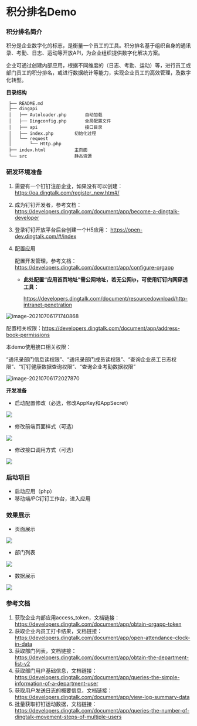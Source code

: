# 积分排名Demo

### **积分排名简介**

积分是企业数字化的标志，是衡量一个员工的工具。积分排名基于组织自身的通讯录、考勤、日志、运动等开放API，为企业组织提供数字化解决方案。

企业可通过创建内部应用，根据不同维度的（日志、考勤、运动）等，进行员工或部门员工的积分排名，或进行数据统计等能力，实现企业员工的高效管理，及数字化转型。

**目录结构**
```
 ├── README.md
 ├── dingapi
 │   ├── Autoloader.php		  自动加载
 │   ├── Dingconfig.php		  全局配置文件
 │   ├── api		          接口目录
 │   ├── index.php		  初始化过程
 │   └── request
 │       └── Http.php
 ├── index.html			  主页面
 └── src		          静态资源
```


### 研发环境准备

1. 需要有一个钉钉注册企业，如果没有可以创建：https://oa.dingtalk.com/register_new.htm#/

2. 成为钉钉开发者，参考文档：https://developers.dingtalk.com/document/app/become-a-dingtalk-developer

3. 登录钉钉开放平台后台创建一个H5应用： https://open-dev.dingtalk.com/#/index

4. 配置应用

   配置开发管理，参考文档：https://developers.dingtalk.com/document/app/configure-orgapp

    - **此处配置“应用首页地址”需公网地址，若无公网ip，可使用钉钉内网穿透工具：**

      https://developers.dingtalk.com/document/resourcedownload/http-intranet-penetration

![image-20210706171740868](https://img.alicdn.com/imgextra/i4/O1CN01C9ta8k1L3KzzYEPiH_!!6000000001243-2-tps-953-517.png)



配置相关权限：https://developers.dingtalk.com/document/app/address-book-permissions

本demo使用接口相关权限：

“通讯录部门信息读权限”、“通讯录部门成员读权限”、“查询企业员工日志权限”、“钉钉健康数据查询权限”、“查询企业考勤数据权限”

![image-20210706172027870](https://img.alicdn.com/imgextra/i3/O1CN016WCr6428wDdBhkWi6_!!6000000007996-2-tps-1358-571.png)

**开发准备**

- 启动配置修改（必选，修改AppKey和AppSecret）

![](https://img.alicdn.com/imgextra/i2/O1CN012q98Bd24PSsLXOVcT_!!6000000007383-0-tps-322-267.jpg)

- 修改前端页面样式（可选）

![](https://img.alicdn.com/imgextra/i3/O1CN01rSlkp322fNPB0WlkG_!!6000000007147-0-tps-353-111.jpg)

- 修改接口调用方式（可选）

![](https://img.alicdn.com/imgextra/i3/O1CN010CYR2j26aZiU8Ff3l_!!6000000007678-0-tps-269-306.jpg)

###  启动项目

- 启动应用（php）
- 移动端/PC钉钉工作台，进入应用

### 效果展示

- 页面展示

![](https://img.alicdn.com/imgextra/i3/O1CN01h3erZc1GNQK8qH6E0_!!6000000000610-2-tps-902-533.png)

- 部门列表

![](https://img.alicdn.com/imgextra/i3/O1CN01LZEdCx22NVxMxnC7w_!!6000000007108-2-tps-900-332.png)

- 数据展示

![](https://img.alicdn.com/imgextra/i4/O1CN01LpSw401te9o9iGOGn_!!6000000005926-2-tps-851-265.png)

### 参考文档

1. 获取企业内部应用access_token，文档链接：https://developers.dingtalk.com/document/app/obtain-orgapp-token
2. 获取企业内员工打卡结果，文档链接：https://developers.dingtalk.com/document/app/open-attendance-clock-in-data
3. 获取部门列表，文档链接：https://developers.dingtalk.com/document/app/obtain-the-department-list-v2
4. 获取部门用户基础信息，文档链接：https://developers.dingtalk.com/document/app/queries-the-simple-information-of-a-department-user
5. 获取用户发送日志的概要信息，文档链接：https://developers.dingtalk.com/document/app/view-log-summary-data
6. 批量获取钉钉运动数据，文档链接：https://developers.dingtalk.com/document/app/queries-the-number-of-dingtalk-movement-steps-of-multiple-users

